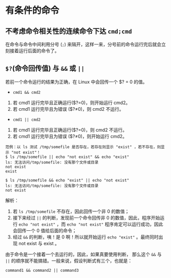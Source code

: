 # 有条件的命令

## 不考虑命令相关性的连续命令下达 `cmd;cmd`
在命令与命令中间利用分号 (`;`) 来隔开，这样一来，分号前的命令运行完后就会立刻接着运行后面的命令了。

## `$?`(命令回传值) 与 `&&` 或 `||`
若前一个命令运行的结果为正确，在 Linux 中会回传一个 $? = 0 的值。

- `cmd1 && cmd2`
1. 若 cmd1 运行完毕且正确运行($?=0)，则开始运行 cmd2。
2. 若 cmd1 运行完毕且为错误 ($?≠0)，则 cmd2 不运行。
- `cmd1 || cmd2`
1. 若 cmd1 运行完毕且正确运行($?=0)，则 cmd2 不运行。
2. 若 cmd1 运行完毕且为错误 ($?≠0)，则开始运行 cmd2。

```
范例：以 ls 测试 /tmp/somefile 是否存在，若存在则显示 "exist" ，若不存在，则显示 "not exist"！
$ ls /tmp/somefile || echo "not exist" && echo "exist"
ls: 无法访问/tmp/somefile: 没有那个文件或目录
not exist
exist

$ ls /tmp/somefile && echo "exist" || echo "not exist"
ls: 无法访问/tmp/somefile: 没有那个文件或目录
not exist
```
解析：
1. 若 `ls /tmp/somefile` 不存在，因此回传一个非 0 的数值；
1. 接下来经过 `||` 的判断，发现前一个命令回传非 0 的数值，因此，程序开始运行 `echo "not exist"` ，而 `echo "not exist"` 程序肯定可以运行成功，因此会回传一个 0 值给后面的命令；
1. 经过 `&&` 的判断，咦！是 0 啊！所以就开始运行 `echo "exist"` 。最终同时出现 not exist 与 exist 。

由于命令是一个接着一个去运行的，因此，如果真要使用判断， 那么这个 `&&` 与 `||` 的顺序就不能搞错。一般来说，假设判断式有三个，也就是：
```
command1 && command2 || command3
```
